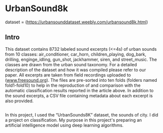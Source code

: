 # UrbanSound8k
dataset = (https://urbansounddataset.weebly.com/urbansound8k.html)
## Intro
This dataset contains 8732 labeled sound excerpts (<=4s) of urban sounds from 10 classes: air_conditioner,
car_horn, children_playing, dog_bark, drilling, enginge_idling, gun_shot, jackhammer, siren, and street_music.
The classes are drawn from the urban sound taxonomy. For a detailed description of the dataset and how it was compiled please refer to our paper.
All excerpts are taken from field recordings uploaded to (www.freesound.org). The files are pre-sorted into ten folds (folders named fold1-fold10) 
to help in the reproduction of and comparison with the automatic classification results reported in the article above.
In addition to the sound excerpts, a CSV file containing metadata about each excerpt is also provided. 
## 
In this project, I used the “UrbanSounds8K” dataset, the sounds of city. I did a project on classification. My purpose in this project's preparing an artificial intelligence model using deep learning algorithms.
